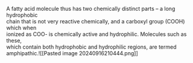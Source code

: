 A fatty acid molecule thus has two chemically distinct parts – a long hydrophobic  
chain that is not very reactive chemically, and a carboxyl group (COOH) which when  
ionized as COO- is chemically active and hydrophilic.
Molecules such as these,  
which contain both hydrophobic and hydrophilic regions, are termed amphipathic.![[Pasted image 20240916210444.png]]
